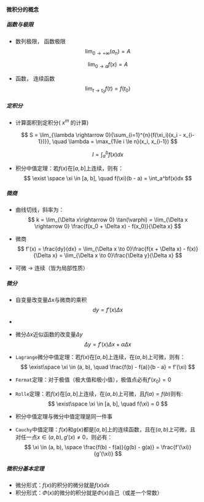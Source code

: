 #### 微积分的概念

##### 函数与极限

- 数列极限， 函数极限
  $$
  \lim_{0 \rightarrow +\infty}(a_n) = A
  $$
  
  $$
  \lim_{0 \rightarrow a}{f(x)} = A
  $$
  
  
  
- 函数， 连续函数
  $$
  \lim_{t \rightarrow t_0}{f(t)} = f(t_0)
  $$


##### 定积分

- 计算面积到定积分( $x^m$ 的计算)

  $$
  S = \lim_{\lambda \rightarrow 0}{\sum_{i=1}^{n}{f(\xi_i)(x_i - x_{i-1})}}, \quad \lambda = \max_{1\le i \le n}(x_i, x_{i-1})
  $$
  
  $$
  I = \int_{a}^{b}{f(x)}dx
  $$
  
- 积分中值定理：若$f(x)$在$[a, b]$上连续，则有：
  $$
  \exist \space \xi \in [a, b], \quad f(\xi)(b - a) = \int_a^bf(x)dx
  $$
  

##### 微商

- 曲线切线，斜率为：
  $$
  k = \lim_{\Delta x\rightarrow 0} \tan(\varphi) = \lim_{\Delta x \rightarrow 0} \frac{f(x_0 + \Delta x) - f(x_0)}{\Delta x}
  $$

- 微商
  $$
  f'(x) = \frac{dy}{dx} = \lim_{\Delta x \to 0}\frac{f(x + \Delta x) - f(x)}{\Delta x} = \lim_{\Delta x \to 0}\frac{\Delta y}{\Delta x}
  $$

- 可微 $\to$ 连续（皆为局部性质）

##### 微分

- 自变量改变量$\Delta x$与微商的乘积
  $$
  dy = f'(x)\Delta{x}
  $$

- 

- 微分$\Delta x$近似函数的改变量$\Delta{y}$
  $$
  \Delta{y} = f'(x)\Delta{x} + \alpha \Delta x
  $$
  
- `Lagrange`微分中值定理：若$f(x)$在$[a, b]$上连续，在$(a, b)$上可微，则有：
  $$
  \exist\space \xi \in (a, b), \quad \frac{f(b) - f(a)}{b - a} = f'(\xi)
  $$

- `Fermat`定理：对于极值（极大值和极小值），极值点必有$f'(x_0) = 0$

- `Rolle`定理：若$f(x)$在$[a, b]$上连续，在$(a, b)$上可微，且$f(a) = f(b)$则有:
  $$
  \exist\space \xi \in [a, b], \quad f(\xi) = 0
  $$

- 积分中值定理与微分中值定理是同一件事

- `Cauchy`中值定理：$f(x)$和$g(x)$都是$[a, b]$上的连续函数，且在$(a, b)$上可微，且对任一点$x\in(a, b),g'(x) \neq 0$，则必有：
  $$
  \xi \in (a, b), \space \frac{f(b) - f(a)}{g(b) - g(a)} = \frac{f'(\xi)}{g'(\xi)}
  $$

##### 微积分基本定理

- 微分形式：$f(x)$的积分的微分就是$f(x)dx$
- 积分形式：$\Phi(x)$的微分的积分就是$\Phi(x)$自己（或差一个常数）
